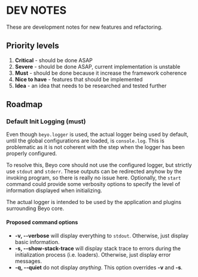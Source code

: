 # DEV NOTES

These are development notes for new features and refactoring.

## Priority levels

1. **Critical** - should be done ASAP
2. **Severe** - should be done ASAP, current implementation is unstable
3. **Must** - should be done because it increase the framework coherence
4. **Nice to have** - features that should be implemented
5. **Idea** - an idea that needs to be researched and tested further


## Roadmap

### Default Init Logging (must)

Even though `beyo.logger` is used, the actual logger being used by default, until the global configurations are loaded, is  `console.log`. This is problematic as it is not coherent with the step when the logger has been properly configured.

To resolve this, Beyo core should not use the configured logger, but strictly use `stdout` and `stderr`. These outputs can be redirected anyhow by the invoking program, so there is really no issue here. Optionally, the `start` command could provide some verbosity options to specify the level of information displayed when initializing.

The actual logger is intended to be used by the application and plugins surrounding Beyo core.

#### Proposed command options

* **-v, --verbose** will display everything to `stdout`. Otherwise, just display basic information.
* **-s, --show-stack-trace** will display stack trace to errors during the initialization process (i.e. loaders). Otherwise, just display error messages.
* **-q, --quiet** do not display *anything*. This option overrides **-v** and **-s**.